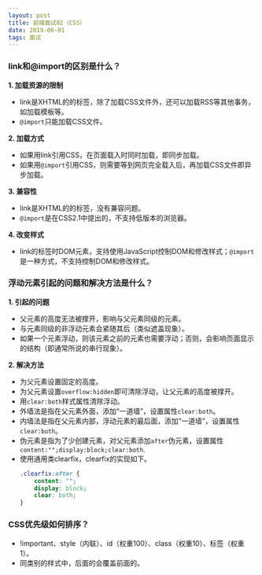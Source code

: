 ```yaml
---
layout: post
title: 前端面试02（CSS）
date: 2019-06-01
tags: 面试
---
```


### link和@import的区别是什么？
**1. 加载资源的限制**
- link是XHTML的的标签，除了加载CSS文件外，还可以加载RSS等其他事务，如加载模板等。
- `@import`只能加载CSS文件。

**2. 加载方式**
- 如果用link引用CSS，在页面载入时同时加载，即同步加载。
- 如果用`@import`引用CSS，则需要等到网页完全载入后，再加载CSS文件即异步加载。

**3. 兼容性**
- link是XHTML的的标签，没有兼容问题。
- `@import`是在CSS2.1中提出的，不支持低版本的浏览器。

**4. 改变样式**
- link的标签时DOM元素，支持使用JavaScript控制DOM和修改样式；`@import`是一种方式，不支持控制DOM和修改样式。

### 浮动元素引起的问题和解决方法是什么？
**1. 引起的问题**
- 父元素的高度无法被撑开，影响与父元素同级的元素。
- 与元素同级的非浮动元素会紧随其后（类似遮盖现象）。
- 如果一个元素浮动，则该元素之前的元素也需要浮动；否则，会影响页面显示的结构（即通常所说的串行现象）。

**2. 解决方法**
- 为父元素设置固定的高度。
- 为父元素设置`overflow:hidden`即可清除浮动，让父元素的高度被撑开。
- 用`clear:both`样式属性清除浮动。
- 外墙法是指在父元素外面，添加“一道墙”，设置属性`clear:both`。
- 内墙法是指在父元素内部，浮动元素的最后面，添加“一道墙”，设置属性`clear:both`。
- 伪元素是指为了少创建元素，对父元素添加`after`伪元素，设置属性`content:"";display:block;clear:both`.
- 使用通用类clearfix，clearfix的实现如下。
    ```css
    .clearfix:after {
        content: "";
        display: block;
        clear: both;
    }
    ```

### CSS优先级如何排序？
- !important、style（内联）、id（权重100）、class（权重10）、标签（权重1）。
- 同类别的样式中，后面的会覆盖前面的。